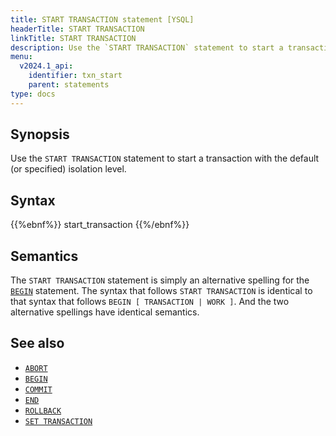 ```yaml
---
title: START TRANSACTION statement [YSQL]
headerTitle: START TRANSACTION
linkTitle: START TRANSACTION
description: Use the `START TRANSACTION` statement to start a transaction with the default (or specified) isolation level.
menu:
  v2024.1_api:
    identifier: txn_start
    parent: statements
type: docs
---
```


## Synopsis

Use the `START TRANSACTION` statement to start a transaction with the default (or specified) isolation level.

## Syntax

{{%ebnf%}}
  start_transaction
{{%/ebnf%}}

## Semantics

The `START TRANSACTION` statement is simply an alternative spelling for the [`BEGIN`](../txn_begin) statement. The syntax that follows `START TRANSACTION` is identical to that syntax that follows `BEGIN [ TRANSACTION | WORK ]`. And the two alternative spellings have identical semantics.

## See also

- [`ABORT`](../txn_abort)
- [`BEGIN`](../txn_begin)
- [`COMMIT`](../txn_commit)
- [`END`](../txn_end)
- [`ROLLBACK`](../txn_rollback)
- [`SET TRANSACTION`](../txn_set)
